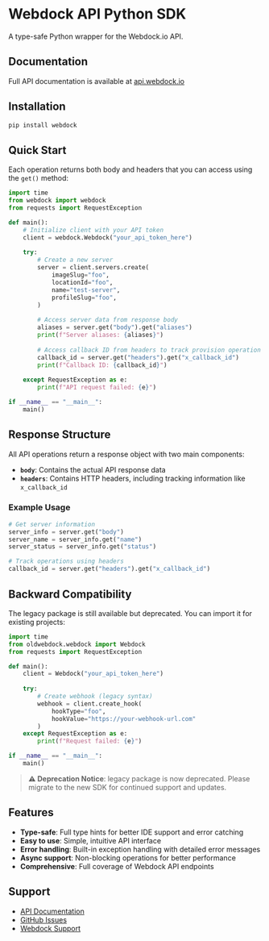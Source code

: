 # Webdock API Python SDK

A type-safe Python wrapper for the Webdock.io API.

## Documentation

Full API documentation is available at [api.webdock.io](https://api.webdock.io)

## Installation

```bash
pip install webdock
```

## Quick Start

Each operation returns both body and headers that you can access using the `get()` method:

```python
import time
from webdock import webdock
from requests import RequestException

def main():
    # Initialize client with your API token
    client = webdock.Webdock("your_api_token_here")
    
    try:
        # Create a new server
        server = client.servers.create(
            imageSlug="foo",
            locationId="foo",
            name="test-server",
            profileSlug="foo",
        )
        
        # Access server data from response body
        aliases = server.get("body").get("aliases")
        print(f"Server aliases: {aliases}")
        
        # Access callback ID from headers to track provision operation state
        callback_id = server.get("headers").get("x_callback_id")
        print(f"Callback ID: {callback_id}")
        
    except RequestException as e:
        print(f"API request failed: {e}")

if __name__ == "__main__":
    main()
```

## Response Structure

All API operations return a response object with two main components:

- **`body`**: Contains the actual API response data
- **`headers`**: Contains HTTP headers, including tracking information like `x_callback_id`

### Example Usage

```python
# Get server information
server_info = server.get("body")
server_name = server_info.get("name")
server_status = server_info.get("status")

# Track operations using headers
callback_id = server.get("headers").get("x_callback_id")
```

## Backward Compatibility

The legacy package is still available but deprecated. You can import it for existing projects:

```python
import time
from oldwebdock.webdock import Webdock
from requests import RequestException

def main():
    client = Webdock("your_api_token_here")
    
    try:
        # Create webhook (legacy syntax)
        webhook = client.create_hook(
            hookType="foo",
            hookValue="https://your-webhook-url.com"
        )
    except RequestException as e:
        print(f"Request failed: {e}")

if __name__ == "__main__":
    main()
```

> **⚠️ Deprecation Notice**: legacy package is now deprecated. Please migrate to the new SDK for continued support and updates.

## Features

- **Type-safe**: Full type hints for better IDE support and error catching
- **Easy to use**: Simple, intuitive API interface
- **Error handling**: Built-in exception handling with detailed error messages
- **Async support**: Non-blocking operations for better performance
- **Comprehensive**: Full coverage of Webdock API endpoints

## Support

- [API Documentation](https://api.webdock.io)
- [GitHub Issues](https://github.com/webdock-io/python-sdk/issues)
- [Webdock Support](https://webdock.io/support)

